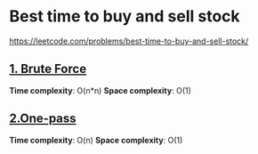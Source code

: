# Best time to buy and sell stock

https://leetcode.com/problems/best-time-to-buy-and-sell-stock/

## [1. Brute Force](des1)
**Time complexity**: O(n*n)
**Space complexity**: O(1)

## [2.One-pass](des2)
**Time complexity**: O(n)
**Space complexity**: O(1)

